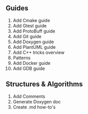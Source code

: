 ## Guides

1. Add Cmake guide
2. Add Gtest guide
3. Add ProtoBuff guide
4. Add Git guide
5. Add Doxygen guide
6. Add PlantUML guide
7. Add C++ tricks overview
8. Patterns
9. Add Docker guide
10. Add GDB guide

## Structures & Algorithms

1. Add Comments
2. Generate Doxygen doc
3. Create .md how-to's
